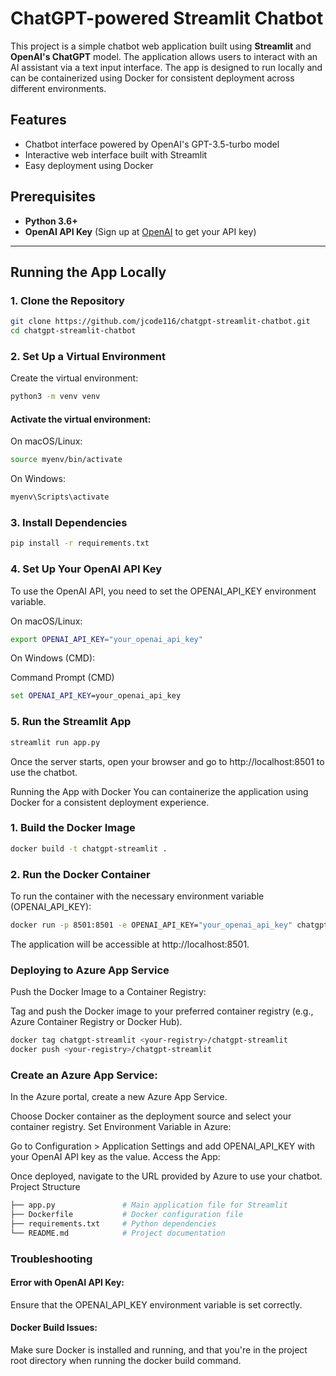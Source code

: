 # ChatGPT-powered Streamlit Chatbot

This project is a simple chatbot web application built using **Streamlit** and **OpenAI's ChatGPT** model. The application allows users to interact with an AI assistant via a text input interface. The app is designed to run locally and can be containerized using Docker for consistent deployment across different environments.

## Features
- Chatbot interface powered by OpenAI's GPT-3.5-turbo model
- Interactive web interface built with Streamlit
- Easy deployment using Docker

## Prerequisites
- **Python 3.6+**
- **OpenAI API Key** (Sign up at [OpenAI](https://platform.openai.com/) to get your API key)

---

## Running the App Locally

### 1. Clone the Repository
```bash
git clone https://github.com/jcode116/chatgpt-streamlit-chatbot.git
cd chatgpt-streamlit-chatbot
```
### 2. Set Up a Virtual Environment
Create the virtual environment:
```bash
python3 -m venv venv
```
#### Activate the virtual environment:


On macOS/Linux:
```bash
source myenv/bin/activate
```
On Windows:
```bash
myenv\Scripts\activate
```
### 3. Install Dependencies
```bash
pip install -r requirements.txt
```
### 4. Set Up Your OpenAI API Key
To use the OpenAI API, you need to set the OPENAI_API_KEY environment variable.

On macOS/Linux:

```bash
export OPENAI_API_KEY="your_openai_api_key"
```
On Windows (CMD):

Command Prompt (CMD)
``` cmd
set OPENAI_API_KEY=your_openai_api_key
```
### 5. Run the Streamlit App
```bash
streamlit run app.py
```

Once the server starts, open your browser and go to http://localhost:8501 to use the chatbot.

Running the App with Docker
You can containerize the application using Docker for a consistent deployment experience.

### 1. Build the Docker Image
```bash
docker build -t chatgpt-streamlit .
```
### 2. Run the Docker Container
To run the container with the necessary environment variable (OPENAI_API_KEY):

```bash
docker run -p 8501:8501 -e OPENAI_API_KEY="your_openai_api_key" chatgpt-streamlit
```

The application will be accessible at http://localhost:8501.

### Deploying to Azure App Service
Push the Docker Image to a Container Registry:

Tag and push the Docker image to your preferred container registry (e.g., Azure Container Registry or Docker Hub).
```bash
docker tag chatgpt-streamlit <your-registry>/chatgpt-streamlit
docker push <your-registry>/chatgpt-streamlit
```
### Create an Azure App Service:
In the Azure portal, create a new Azure App Service. 

Choose Docker container as the deployment source and select your container registry.
Set Environment Variable in Azure:

Go to Configuration > Application Settings and add OPENAI_API_KEY with your OpenAI API key as the value.
Access the App:

Once deployed, navigate to the URL provided by Azure to use your chatbot.
Project Structure
```bash
├── app.py               # Main application file for Streamlit
├── Dockerfile           # Docker configuration file
├── requirements.txt     # Python dependencies
└── README.md            # Project documentation
```
### Troubleshooting
#### Error with OpenAI API Key: 
Ensure that the OPENAI_API_KEY environment variable is set correctly.

#### Docker Build Issues: 
Make sure Docker is installed and running, and that you're in the project root directory when running the docker build command.